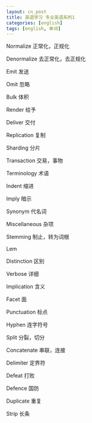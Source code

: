 ```yaml
---
layout: cn_post
title: 英语学习 专业英语系列1
categories: [english]
tags: [english, 单词]
---
```


Normalize  正常化，正规化

Denormalize  去正常化，去正规化

Emit  发送

Omit  忽略

Bulk  体积

Render  给予

Deliver  交付

Replication  复制

Sharding  分片

Transaction  交易，事物

Terminology  术语

Indent  缩进

Imply  暗示

Synonym  代名词

Miscellaneous 杂项

Stemming  制止，转为词根

Lem

Distinction  区别

Verbose  详细

Implication  含义

Facet  面

Punctuation  标点

Hyphen  连字符号

Split  分裂，切分

Concatenate  串联，连接

Delimiter  定界符

Defeat  打败

Defence  国防

Duplicate  重复

Strip  长条



